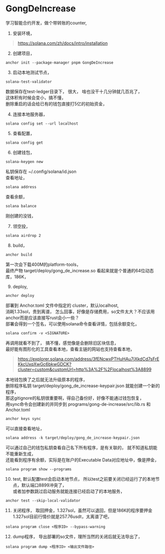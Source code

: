 # GongDeIncrease
学习智能合约开发，做个带转账的counter,

1. 安装环境，
> https://solana.com/zh/docs/intro/installation
2. 创建项目，
```
anchor init --package-manager pnpm GongDeIncrease
```
3. 启动本地测试节点，
```
solana-test-validator
```
数据保存在test-ledger目录下， 很大， 啥也没干十几分钟就几百兆了，  
这体积有时候会变小，搞不懂，  
删除重启的话会给已有的钱包直接打5亿的初始资金，  

4. 连接本地服务器，
```
solana config set --url localhost
```
5. 查看配置，
```
solana config get
```
6. 创建钱包，
```
solana-keygen new
```
私钥保存在 ~/.config/solana/id.json  
查看地址，
```
solana address
```
查看余额，
```
solana balance
```
刚创建的没钱，  

7. 领空投，
```
solana airdrop 2
```
8. build，
```
anchor build
```
第一次会下载400M的platform-tools，  
最终产物 target/deploy/gong_de_increase.so 看起来就是个普通的64位动态库，186K，  

9. deploy,
```
anchor deploy
```
部署到 Anchor.toml 文件中指定的 cluster，默认localhost,  
消耗1.33sol，贵到离谱， 怎么回事，好像是存储费用，so文件太大？不应该用anchor而是应该直接写rust会小一些？  
部署会得到一个签名，可以使用solana命令查看详情，包括余额变化，  
```
solana confirm -v <SIGNATURE>
```
再调用就看不到了， 搞不懂，感觉像是会删除旧区块信息，  
最好能有图形化的工具查看本地，查看主链的网站也支持查看本地，  
> https://explorer.solana.com/address/3fENcwxPTHuHAu7jXkdCd7sFrEKkcUxqXwGc6bkwGDCK?cluster=custom&customUrl=http%3A%2F%2Flocalhost%3A8899

本地钱包换了之后就无法升级原本的程序，  
删除程序私钥 target/deploy/gong_de_increase-keypair.json 就能创建一个新的程序，  
那这gitignore的私钥很重要啊，得自己备份好，好像不能通过钱包恢复，  
用sync命令会创建新的并同步到 programs/gong-de-increase/src/lib.rs 和 Anchor.toml
```
anchor keys sync
```
可以直接查看地址，
```
solana address -k target/deploy/gong_de_increase-keypair.json
```
可以通过自己的钱包私钥查看自己名下所有程序，是有关联的， 就不知道私钥能不能重新生成，  
还能看到程序有余额，实际是在账户的Executable Data对应地址中，像是押金，  
```
solana program show --programs
```

10. test,
默认配置test会启动本地节点， 所以test之前要关闭已经运行了的本地节点，默认端口8899冲突了，  
或者加参数跳过启动服务就能连接已经启动了的本地服务，  
```
anchor test --skip-local-validator
```
11. 关闭程序，
取回押金，1.327sol，虽然可以退回，但是186K的程序要押金1.327sol目前行情价就是257.76usdt，太离谱了吧，  
```
solana program close <程序ID> --bypass-warning
```
12. dump程序，
导出部署的so文件，理所当然的关闭后就无法导出了，
```
solana program dump <程序ID> <输出文件路径>
